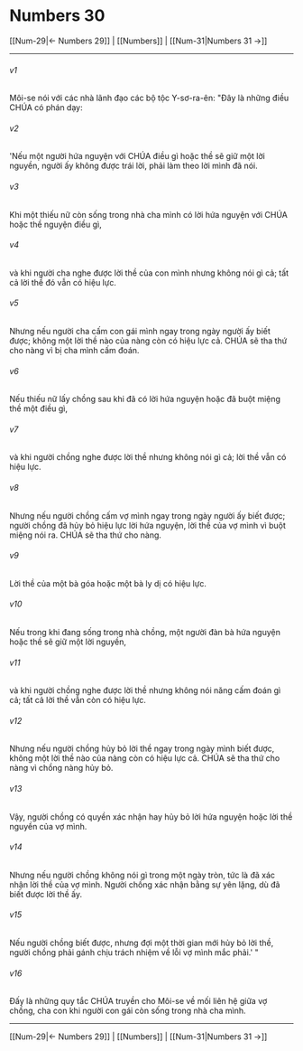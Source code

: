 # Numbers 30

[[Num-29|← Numbers 29]] | [[Numbers]] | [[Num-31|Numbers 31 →]]
***



###### v1 
Môi-se nói với các nhà lãnh đạo các bộ tộc Y-sơ-ra-ên: "Đây là những điều CHÚA có phán dạy: 

###### v2 
'Nếu một người hứa nguyện với CHÚA điều gì hoặc thề sẽ giữ một lời nguyền, người ấy không được trái lời, phải làm theo lời mình đã nói. 

###### v3 
Khi một thiếu nữ còn sống trong nhà cha mình có lời hứa nguyện với CHÚA hoặc thề nguyện điều gì, 

###### v4 
và khi người cha nghe được lời thề của con mình nhưng không nói gì cả; tất cả lời thề đó vẫn có hiệu lực. 

###### v5 
Nhưng nếu người cha cấm con gái mình ngay trong ngày người ấy biết được; không một lời thề nào của nàng còn có hiệu lực cả. CHÚA sẽ tha thứ cho nàng vì bị cha mình cấm đoán. 

###### v6 
Nếu thiếu nữ lấy chồng sau khi đã có lời hứa nguyện hoặc đã buột miệng thề một điều gì, 

###### v7 
và khi người chồng nghe được lời thề nhưng không nói gì cả; lời thề vẫn có hiệu lực. 

###### v8 
Nhưng nếu người chồng cấm vợ mình ngay trong ngày người ấy biết được; người chồng đã hủy bỏ hiệu lực lời hứa nguyện, lời thề của vợ mình vì buột miệng nói ra. CHÚA sẽ tha thứ cho nàng. 

###### v9 
Lời thề của một bà góa hoặc một bà ly dị có hiệu lực. 

###### v10 
Nếu trong khi đang sống trong nhà chồng, một người đàn bà hứa nguyện hoặc thề sẽ giữ một lời nguyền, 

###### v11 
và khi người chồng nghe được lời thề nhưng không nói năng cấm đoán gì cả; tất cả lời thề vẫn còn có hiệu lực. 

###### v12 
Nhưng nếu người chồng hủy bỏ lời thề ngay trong ngày mình biết được, không một lời thề nào của nàng còn có hiệu lực cả. CHÚA sẽ tha thứ cho nàng vì chồng nàng hủy bỏ. 

###### v13 
Vậy, người chồng có quyền xác nhận hay hủy bỏ lời hứa nguyện hoặc lời thề nguyền của vợ mình. 

###### v14 
Nhưng nếu người chồng không nói gì trong một ngày tròn, tức là đã xác nhận lời thề của vợ mình. Người chồng xác nhận bằng sự yên lặng, dù đã biết được lời thề ấy. 

###### v15 
Nếu người chồng biết được, nhưng đợi một thời gian mới hủy bỏ lời thề, người chồng phải gánh chịu trách nhiệm về lỗi vợ mình mắc phải.' " 

###### v16 
Đấy là những quy tắc CHÚA truyền cho Môi-se về mối liên hệ giữa vợ chồng, cha con khi người con gái còn sống trong nhà cha mình.

***
[[Num-29|← Numbers 29]] | [[Numbers]] | [[Num-31|Numbers 31 →]]

